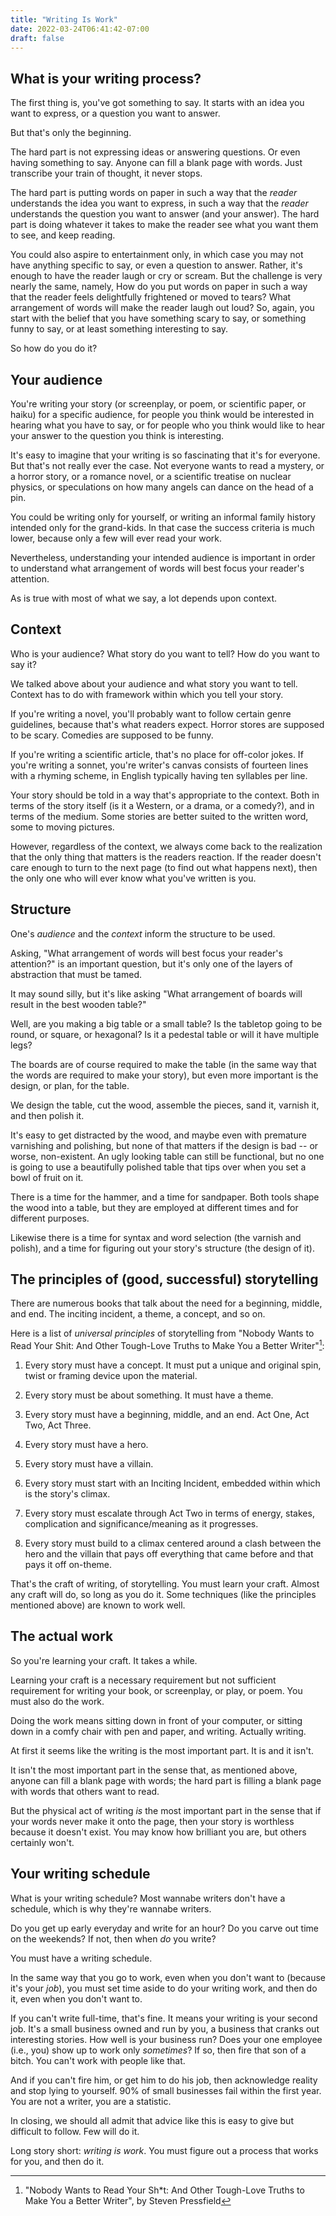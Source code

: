 ```yaml
---
title: "Writing Is Work"
date: 2022-03-24T06:41:42-07:00
draft: false
---
```


## What is your writing process?

The first thing is, you've got something to say. It starts with an
idea you want to express, or a question you want to answer.

But that's only the beginning.

The hard part is not expressing ideas or answering questions. Or even
having something to say. Anyone can fill a blank page with words.
Just transcribe your train of thought, it never stops.

The hard part is putting words on paper in such a way that the
_reader_ understands the idea you want to express, in such a way that
the _reader_ understands the question you want to answer (and your
answer). The hard part is doing whatever it takes to make the reader
see what you want them to see, and keep reading.

You could also aspire to entertainment only, in which case you may
not have anything specific to say, or even a question to answer.
Rather, it's enough to have the reader laugh or cry or scream. But
the challenge is very nearly the same, namely, How do you put words
on paper in such a way that the reader feels delightfully frightened
or moved to tears? What arrangement of words will make the reader
laugh out loud? So, again, you start with the belief that you have
something scary to say, or something funny to say, or at least
something interesting to say.

So how do you do it?


## Your audience

You're writing your story (or screenplay, or poem, or scientific
paper, or haiku) for a specific audience, for people you think would
be interested in hearing what you have to say, or for people who you
think would like to hear your answer to the question you think is
interesting.

It's easy to imagine that your writing is so fascinating that it's
for everyone. But that's not really ever the case. Not everyone wants
to read a mystery, or a horror story, or a romance novel, or a
scientific treatise on nuclear physics, or speculations on how many
angels can dance on the head of a pin.

You could be writing only for yourself, or writing an informal family
history intended only for the grand-kids. In that case the success
criteria is much lower, because only a few will ever read your work.

Nevertheless, understanding your intended audience is important in
order to understand what arrangement of words will best focus your
reader's attention.

As is true with most of what we say, a lot depends upon context.

## Context


Who is your audience? What story do you want to tell? How do you want
to say it?

We talked above about your audience and what story you want to tell.
Context has to do with framework within which you tell your story.

If you're writing a novel, you'll probably want to follow certain
genre guidelines, because that's what readers expect. Horror stores
are supposed to be scary. Comedies are supposed to be funny.

If you're writing a scientific article, that's no place for off-color
jokes. If you're writing a sonnet, you're writer's canvas consists of
fourteen lines with a rhyming scheme, in English typically having ten
syllables per line.

Your story should be told in a way that's appropriate to the context.
Both in terms of the story itself (is it a Western, or a drama, or a
comedy?), and in terms of the medium. Some stories are better suited
to the written word, some to moving pictures.

However, regardless of the context, we always come back to the
realization that the only thing that matters is the readers reaction.
If the reader doesn't care enough to turn to the next page (to find
out what happens next), then the only one who will ever know what
you've written is you.


## Structure

One's _audience_ and the _context_ inform the structure to be used.


Asking, "What arrangement of words will best focus your reader's
attention?" is an important question, but it's only one of the layers
of abstraction that must be tamed.

It may sound silly, but it's like asking "What arrangement of boards
will result in the best wooden table?"

Well, are you making a big table or a small table?
Is the tabletop going to be round, or square, or hexagonal?
Is it a pedestal table or will it have multiple legs?

The boards are of course required to make the table (in the same way
that the words are required to make your story), but even more
important is the design, or plan, for the table.

We design the table, cut the wood, assemble the pieces, sand it,
varnish it, and then polish it.

It's easy to get distracted by the wood, and maybe even with
premature varnishing and polishing, but none of that matters if the
design is bad -- or worse, non-existent. An ugly looking table can
still be functional, but no one is going to use a beautifully polished
table that tips over when you set a bowl of fruit on it.


There is a time for the hammer, and a time for sandpaper. Both tools
shape the wood into a table, but they are employed at different times
and for different purposes.

Likewise there is a time for syntax and word selection (the varnish
and polish), and a time for figuring out your story's structure (the
design of it).

## The principles of (good, successful) storytelling

There are numerous books that talk about the need for a beginning, middle,
and end. The inciting incident, a theme, a concept, and so on.

Here is a list of _universal principles_ of storytelling from 
"Nobody Wants to Read Your Shit: And Other Tough-Love Truths to Make You a Better Writer"[^1]:


1. Every story must have a concept. It must put a unique and original
spin, twist or framing device upon the material.

2. Every story must be about something. It must have a theme.

3. Every story must have a beginning, middle, and an end. Act One,
   Act Two, Act Three.

4. Every story must have a hero.

5. Every story must have a villain.

6. Every story must start with an Inciting Incident, embedded within
   which is the story's climax.

7. Every story must escalate through Act Two in terms of energy,
   stakes, complication and significance/meaning as it progresses.

8. Every story must build to a climax centered around a clash between
   the hero and the villain that pays off everything that came before
   and that pays it off on-theme.

That's the craft of writing, of storytelling. You must learn your
craft. Almost any craft will do, so long as you do it. Some
techniques (like the principles mentioned above) are known to work
well.


## The actual work

So you're learning your craft. It takes a while.

Learning your craft is a necessary requirement but not sufficient
requirement for writing your book, or screenplay, or play, or poem.
You must also do the work.

Doing the work means sitting down in front of your computer, or
sitting down in a comfy chair with pen and paper, and writing.
Actually writing.


At first it seems like the writing is the most important part. It is
and it isn't.

It isn't the most important part in the sense that, as mentioned
above, anyone can fill a blank page with words; the hard part is
filling a blank page with words that others want to read.

But the physical act of writing _is_ the most important part in the
sense that if your words never make it onto the page, then your story
is worthless because it doesn't exist. You may know how brilliant you
are, but others certainly won't.

## Your writing schedule

What is your writing schedule? Most wannabe writers don't have a
schedule, which is why they're wannabe writers.

Do you get up early everyday and write for an hour? Do you carve out time
on the weekends? If not, then when _do_ you write?

You must have a writing schedule.

In the same way that you go to work, even when you don't want to
(because it's your _job_), you must set time aside to do your writing
work, and then do it, even when you don't want to.

If you can't write full-time, that's fine. It means your writing is
your second job. It's a small business owned and run by you, a
business that cranks out interesting stories. How well is your
business run? Does your one employee (i.e., you) show up to work only
_sometimes_? If so, then fire that son of a bitch. You can't work
with people like that.

And if you can't fire him, or get him to do his job, then acknowledge
reality and stop lying to yourself. 90% of small businesses fail
within the first year. You are not a writer, you are a statistic.

In closing, we should all admit that advice like this is easy to give
but difficult to follow.  Few will do it.

Long story short: _writing is work_. You must
figure out a process that works for you, and then do it.


[^1]: "Nobody Wants to Read Your Sh*t: And Other Tough-Love Truths to
Make You a Better Writer", by Steven Pressfield
